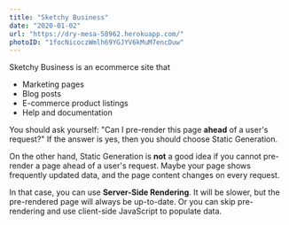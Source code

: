 ```yaml
---
title: "Sketchy Business"
date: "2020-01-02"
url: "https://dry-mesa-58962.herokuapp.com/"
photoID: "1focNicoczWmlh69YGJYV6kMuM7encDuw"
---
```


Sketchy Business is an ecommerce site that

- Marketing pages
- Blog posts
- E-commerce product listings
- Help and documentation

You should ask yourself: "Can I pre-render this page **ahead** of a user's request?" If the answer is yes, then you should choose Static Generation.

On the other hand, Static Generation is **not** a good idea if you cannot pre-render a page ahead of a user's request. Maybe your page shows frequently updated data, and the page content changes on every request.

In that case, you can use **Server-Side Rendering**. It will be slower, but the pre-rendered page will always be up-to-date. Or you can skip pre-rendering and use client-side JavaScript to populate data.

